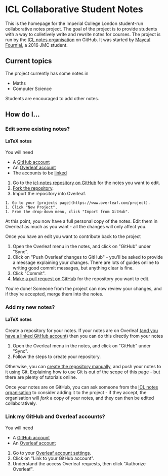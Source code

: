 # ICL Collaborative Student Notes

This is the homepage for the Imperial College London student-run collaborative notes project. The goal of the project is to provide students with a way to colletively write and rewrite notes for courses. The project is run by the [ICL notes organisation](https://github.com/icl-notes) on GitHub. It was started by [Mayeul Fournial](http://mfournial.com), a 2016 JMC student.

## Current topics

The project currently has some notes in
  * Maths
  * Computer Science

Students are encouraged to add other notes.

## How do I...

### Edit some existing notes?

#### LaTeX notes

You will need
  * A [GitHub account](https://github.com/join)
  * An [Overleaf account](https://www.overleaf.com/register)
  * The accounts to be [linked](#link-my-github-and-overleaf-accounts)

  1. Go to the [icl-notes repository on GitHub](https://github.com/icl-notes) for the notes you want to edit.
  1. [Fork the repository](https://help.github.com/en/articles/fork-a-repo#fork-an-example-repository).
  1. Import the repository into Overleaf.

    1. Go to your [projects page](https://www.overleaf.com/project).
    1. Click "New Project".
    1. From the drop-down menu, click "Import from GitHub".

At this point, you now have a full personal copy of the notes. Edit them in Overleaf as much as you want - all the changes will only affect you.

Once you have an edit you want to contribute back to the project
  1. Open the Overleaf menu in the notes, and click on "GitHub" under "Sync".
  1. Click on "Push Overleaf changes to GitHub" - you'll be asked to provide a message explaining your changes. There are lots of guides online to writing good commit messages, but anything clear is fine.
  1. Click "Commit".
  1. [Make a pull request on GitHub](https://help.github.com/en/articles/creating-a-pull-request) for the repository you want to edit.

You're done! Someone from the project can now review your changes, and if they're accepted, merge them into the notes.

### Add my new notes?

#### LaTeX notes

Create a repository for your notes. If your notes are on Overleaf [(and you have a linked GitHub account)](#link-my-github-and-overleaf-accounts) then you can do this directly from your notes
  1. Open the Overleaf menu in the notes, and click on "GitHub" under "Sync".
  1. Follow the steps to create your repository.

Otherwise, you can [create the repository manually](https://help.github.com/en/articles/creating-a-new-repository), and push your notes to it using Git. Explaining how to use Git is out of the scope of this page - but there are plenty of tutorials online.

Once your notes are on GitHub, you can ask someone from the [ICL notes organisation](https://github.com/icl-notes) to consider adding it to the project - if they accept, the organisation will *fork* a copy of your notes, and they can then be edited collaboratively. 

### Link my GitHub and Overleaf accounts?

You will need
  * A [GitHub account](https://github.com/join)
  * An [Overleaf account](https://www.overleaf.com/register)

  1. Go to your [Overleaf account settings](https://www.overleaf.com/user/settings).
  1. Click on "Link to your GitHub account".
  1. Understand the access Overleaf requests, then click "Authorize Overleaf".


